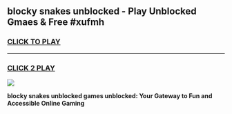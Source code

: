 
## blocky snakes unblocked - Play Unblocked Gmaes & Free #xufmh
<h3>
<a href="https://news.freeplayer.one?title=blocky_snakes_unblocked&ref=03M">CLICK TO PLAY</a></h3>
<hr>

<h3>
<a href="https://news.freeplayer.one?title=blocky_snakes_unblocked&ref=03M">CLICK 2 PLAY</a>
  
</h3>

<a href="https://news.freeplayer.one?title=blocky_snakes_unblocked&ref=03M"><img src="https://clearcache.store/games.png"></a>


**blocky snakes unblocked games unblocked: Your Gateway to Fun and Accessible Online Gaming**
